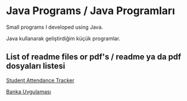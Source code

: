 # Java Programs / Java Programları
Small programs I developed using Java.

Java kullanarak geliştirdiğim küçük programlar.

## List of readme files or pdf's / readme ya da pdf dosyaları listesi

[Student Attendance Tracker](https://github.com/caglayagmuricerr/JavaProgramlari/blob/main/AbsenceTracker/readme.md)

[Banka Uygulaması](https://github.com/caglayagmuricerr/JavaProgramlari/blob/main/Banka%20Uygulamasi/CaglaYagmurIcer-19360859027.pdf)
